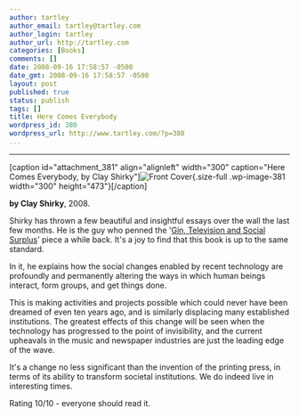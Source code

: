 ```yaml
---
author: tartley
author_email: tartley@tartley.com
author_login: tartley
author_url: http://tartley.com
categories: [Books]
comments: []
date: 2008-09-16 17:58:57 -0500
date_gmt: 2008-09-16 17:58:57 -0500
layout: post
published: true
status: publish
tags: []
title: Here Comes Everybody
wordpress_id: 380
wordpress_url: http://www.tartley.com/?p=380
...
```

---

\[caption id="attachment\_381" align="alignleft" width="300"
caption="Here Comes Everybody, by Clay Shirky"\]![Front
Cover](http://www.tartley.com/wp-content/uploads/2008/09/herecomeeverybody.jpg "Here Comes Everybody"){.size-full
.wp-image-381 width="300" height="473"}\[/caption\]

**by Clay Shirky**, 2008.

Shirky has thrown a few beautiful and insightful essays over the wall
the last few months. He is the guy who penned the '[Gin, Television and
Social
Surplus](http://www.herecomeseverybody.org/2008/04/looking-for-the-mouse.html)'
piece a while back. It's a joy to find that this book is up to the same
standard.

In it, he explains how the social changes enabled by recent technology
are profoundly and permanently altering the ways in which human beings
interact, form groups, and get things done.

This is making activities and projects possible which could never have
been dreamed of even ten years ago, and is similarly displacing many
established institutions. The greatest effects of this change will be
seen when the technology has progressed to the point of invisibility,
and the current upheavals in the music and newspaper industries are just
the leading edge of the wave.

It's a change no less significant than the invention of the printing
press, in terms of its ability to transform societal institutions. We do
indeed live in interesting times.

Rating 10/10 - everyone should read it.

